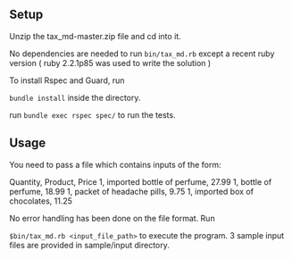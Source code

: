 ## Setup

Unzip the tax_md-master.zip file and cd into it.

No dependencies are needed to run `bin/tax_md.rb` except a recent ruby version ( ruby 2.2.1p85 was used to write the solution )

To install Rspec and Guard, run 

`bundle install` inside the directory.

run `bundle exec rspec spec/` to run the tests.


## Usage

You need to pass a file which contains inputs of the form:

Quantity, Product, Price
1, imported bottle of perfume, 27.99
1, bottle of perfume, 18.99
1, packet of headache pills, 9.75
1, imported box of chocolates, 11.25

No error handling has been done on the file format. Run

`$bin/tax_md.rb <input_file_path>` to execute the program. 3 sample input files are provided in sample/input directory.
